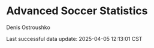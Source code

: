 # Advanced Soccer Statistics
Denis Ostroushko

<!-- gfm -->

Last successful data update: 2025-04-05 12:13:01 CST
